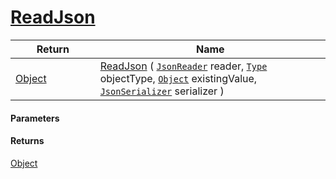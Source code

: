 # [ReadJson](./FeatureDescriptorDictionaryConverter--ReadJson.md)



| Return<div><a href="#"><img width=225></a></div> | Name<div><a href="#"><img width=525></a></div> | 
| --- | --- | 
| [Object](https://docs.microsoft.com/en-us/dotnet/api/System.Object) | [ReadJson](./FeatureDescriptorDictionaryConverter--ReadJson.md) ( [`JsonReader`](./FeatureDescriptorDictionaryConverter--ReadJson.md) reader, [`Type`](https://docs.microsoft.com/en-us/dotnet/api/System.Type) objectType, [`Object`](https://docs.microsoft.com/en-us/dotnet/api/System.Object) existingValue, [`JsonSerializer`](./FeatureDescriptorDictionaryConverter--ReadJson.md) serializer ) | 


#### Parameters

#### Returns
[Object](https://docs.microsoft.com/en-us/dotnet/api/System.Object)<br>
